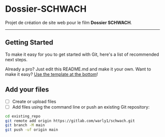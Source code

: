 # Dossier-SCHWACH

Projet de création de site web pour le film **Dossier SCHWACH**.

---

## Getting Started

To make it easy for you to get started with Git, here's a list of recommended next steps.

Already a pro? Just edit this README.md and make it your own. Want to make it easy? [Use the template at the bottom](#editing-this-readme)!

## Add your files

- [ ] Create or upload files
- [ ] Add files using the command line or push an existing Git repository:

```bash
cd existing_repo
git remote add origin https://gitlab.com/warly1/schwach.git
git branch -M main
git push -uf origin main

